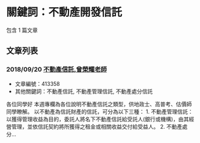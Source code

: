 # 關鍵詞：不動產開發信託

包含 1 篇文章

## 文章列表

### 2018/09/20 [不動產信託,曾榮耀老師](../../articles/413358_%E4%B8%8D%E5%8B%95%E7%94%A2%E4%BF%A1%E8%A8%97%2C%E6%9B%BE%E6%A6%AE%E8%80%80%E8%80%81%E5%B8%AB.md)
- 文章編號：413358
- 其他關鍵詞：不動產信託, 不動產管理信託, 不動產處分信託

各位同學好 本週專欄為各位說明不動產信託之類型，供地政士、高普考、估價師同學瞭解。 以不動產為信託財產的信託，可分為以下三種： 1. 不動產管理信託：以獲得管理收益為目的，委託人將名下不動產信託給受託人(銀行或機構)，由其經營管理，並依信託契約將所獲得之租金或相關收益交付給受益人。 2. 不動產處分...
